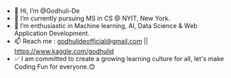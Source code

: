 - 👋 Hi, I’m @Godhuli-De
- 🌱 I’m currently pursuing MS in CS @ NYIT, New York.
- 👀 I’m enthusiastic in  Machine learning, AI, Data Science & Web Application Development.
- 📫 Reach me : godhulideofficial@gmail.com || https://www.kaggle.com/godhulid
- ✅ I am committed to create a growing learning culture for all, let's make Coding Fun for everyone.😊
<!---
Godhuli-De/Godhuli-De is a ✨ special ✨ repository because its `README.md` (this file) appears on your GitHub profile.
You can click the Preview link to take a look at your changes.
--->
